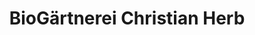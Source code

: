 ---
title: "BioGärtnerei Christian Herb"
url: /kempten-allgaeu/biogaertnerei-christian-herb/
shop: Garten-Center
---